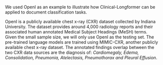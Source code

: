 We used OpenI as an example to illustrate how Clinical-Longformer can be applied to document classification tasks. 

OpenI is a publicly available chest x-ray (CXR) dataset collected by Indiana University. The dataset provides around 4,000 radiology reports and their associated human annotated Medical Subject Headings (MeSH) terms. Given the small sample size, we will only use OpenI as the testing set. The pre-trained language models are trained using MIMIC-CXR, another publicly available chest x-ray dataset. The annotated findings overlap between the two CXR data sources are the diagnosis of: *Cardiomegaly, Edema, Consolidation, Pneumonia, Atelectasis, Pneumothorax and Pleural Effusion*.

